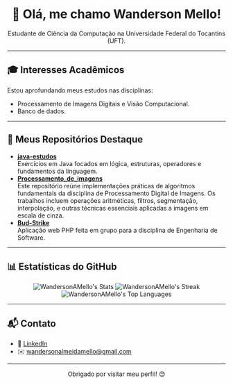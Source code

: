<h1 align="center">👋 Olá, me chamo Wanderson Mello!</h1>

<p align="center">
  Estudante de Ciência da Computação na Universidade Federal do Tocantins (UFT).

</p>

---

## 🎓 Interesses Acadêmicos
Estou aprofundando meus estudos nas disciplinas:
- Processamento de Imagens Digitais e Visão Computacional.
- Banco de dados.

---

## 🚀 Meus Repositórios Destaque
- [**java-estudos**](https://github.com/WandersonAMello/java-estudos)  
  Exercícios em Java focados em lógica, estruturas, operadores e fundamentos da linguagem.
- [**Processamento_de_imagens**](https://github.com/WandersonAMello/Processamento_de_imagens)  
  Este repositório reúne implementações práticas de algoritmos fundamentais da disciplina de Processamento Digital de Imagens. Os trabalhos incluem operações aritméticas, filtros, segmentação, interpolação, e outras técnicas essenciais aplicadas a imagens em escala de cinza.
- [**Bud-Strike**](https://github.com/WandersonAMello/bud-strike-eng-soft-2024-1)  
  Aplicação web PHP feita em grupo para a disciplina de Engenharia de Software.


---

## 📊 Estatísticas do GitHub

<p align="center">
  <img src="https://github-readme-stats.vercel.app/api?username=WandersonAMello&theme=radical&show_icons=true&hide_border=false&count_private=true" alt="WandersonAMello's Stats" />
  <img src="https://github-readme-streak-stats.herokuapp.com/?user=WandersonAMello&theme=radical&hide_border=false" alt="WandersonAMello's Streak" />
  <img src="https://github-readme-stats.vercel.app/api/top-langs/?username=WandersonAMello&theme=radical&show_icons=true&hide_border=false&layout=compact" alt="WandersonAMello's Top Languages" />
</p>

---


## 📬 Contato
- 🔗 [LinkedIn](https://www.linkedin.com/in/wandersonamello/)
- ✉️ wandersonalmeidamello@gmail.com

---

<p align="center">Obrigado por visitar meu perfil! 😊</p>
